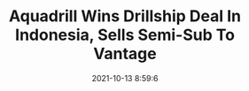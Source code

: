 ---
"title": "Aquadrill Wins Drillship Deal In Indonesia, Sells Semi-Sub To Vantage"
"date": "2021-10-13 8:59:6"
"feed_name": "RIGZONE"
"feed_website": "http://www.rigzone.com/"
"feed_rss": "http://www.rigzone.com/news/rss/rigzone_latest.aspx"
"link": "https://www.rigzone.com/news/aquadrill_wins_drillship_deal_in_indonesia_sells_semisub_to_vantage-13-oct-2021-166703-article/?rss=true"
"source": "None"
"file": "_posts/2021-1-1-28600edc328a34d547ebe17515078d36d2d1245c.md"
"accident": "0"
"drilling": "0"
"dead": "0"
"injured": "0"
"arrested": "0"
"place": "unknown place"
"where": "unknown site"
"causes": "unknown"
"place_uri": "unknown place"
---